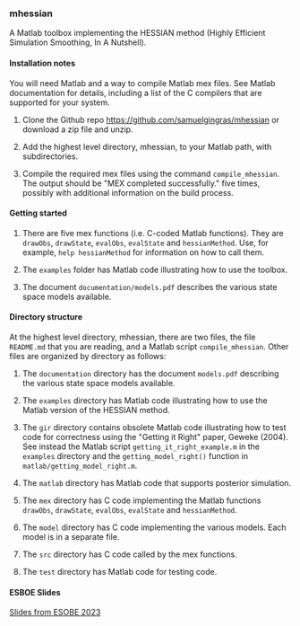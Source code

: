 ### mhessian

A Matlab toolbox implementing the HESSIAN method (Highly Efficient Simulation Smoothing, In A Nutshell).

#### Installation notes

You will need Matlab and a way to compile Matlab mex files. See Matlab documentation for details, including a list of the C compilers that are supported for your system.

1. Clone the Github repo https://github.com/samuelgingras/mhessian or download a zip file and unzip.

1. Add the highest level directory, mhessian, to your Matlab path, with subdirectories.

1. Compile the required mex files using the command ```compile_mhessian```. The output should be "MEX completed successfully." five times, possibly with additional information on the build process.

#### Getting started

1. There are five mex functions (i.e. C-coded Matlab functions). They are ```drawObs```, ```drawState```, ```evalObs```, ```evalState``` and ```hessianMethod```. Use, for example, ```help hessianMethod``` for information on how to call them.

1. The ```examples``` folder has Matlab code illustrating how to use the toolbox.

1. The document ```documentation/models.pdf``` describes the various state space models available.

#### Directory structure

At the highest level directory, mhessian, there are two files, the file ```README.md``` that you are reading, and a Matlab script ```compile_mhessian```. Other files are organized by directory as follows:

1. The ```documentation``` directory has the document ```models.pdf``` describing the various state space models available.

1. The ```examples``` directory has Matlab code illustrating how to use the Matlab version of the HESSIAN method.

1. The ```gir``` directory contains obsolete Matlab code illustrating how to test code for correctness using the "Getting it Right" paper, Geweke (2004).
See instead the Matlab script ```getting_it_right_example.m``` in the ```examples``` directory and the ```getting_model_right()``` function in ```matlab/getting_model_right.m```.

1. The ```matlab``` directory has Matlab code that supports posterior simulation.

1. The ```mex``` directory has C code implementing the Matlab functions ```drawObs```, ```drawState```, ```evalObs```, ```evalState``` and ```hessianMethod```.

1. The ```model``` directory has C code implementing the various models.
Each model is in a separate file.

1. The ```src``` directory has C code called by the mex functions.

1. The ```test``` directory has Matlab code for testing code.

#### ESBOE Slides 

[Slides from ESOBE 2023](/McCausland_ESOBE23.pdf)
